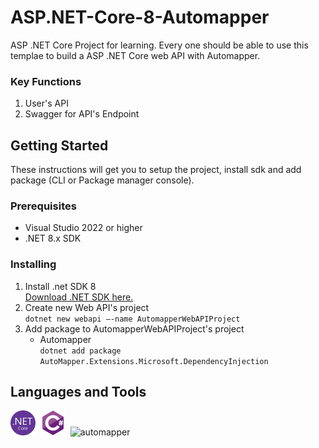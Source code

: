 # ASP.NET-Core-8-Automapper

ASP .NET Core Project for learning. Every one should be able to use this templae to build a ASP .NET Core web API with Automapper.

### Key Functions

1. User's API
2. Swagger for API's Endpoint

## Getting Started

These instructions will get you to setup the project, install sdk and add package (CLI or Package manager console).

### Prerequisites

- Visual Studio 2022 or higher
- .NET 8.x SDK

### Installing

1.  Install .net SDK 8<br>
    [Download .NET SDK here.](https://dotnet.microsoft.com/en-us/download/visual-studio-sdks)
2.  Create new Web API's project <br>
    `dotnet new webapi –-name AutomapperWebAPIProject`<br>
3.  Add package to AutomapperWebAPIProject's project
    - Automapper<br>
      `dotnet add package AutoMapper.Extensions.Microsoft.DependencyInjection`

## Languages and Tools

<div>
  <img src="https://github.com/devicons/devicon/blob/master/icons/dotnetcore/dotnetcore-original.svg" title="dotnet core" alt="dotnet core" width="40" height="40"/>&nbsp;
  <img src="https://github.com/devicons/devicon/blob/master/icons/csharp/csharp-original.svg" title="csharp" alt="csharp" width="40" height="40"/>&nbsp;
  <img src="https://docs.automapper.org/en/stable/_static/logo.png" title="automapper" alt="automapper" width="40" height="10"/>&nbsp;
</div>
